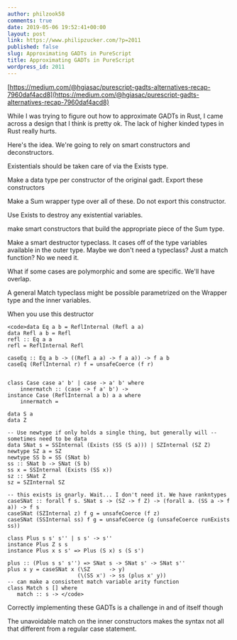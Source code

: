 ```yaml
---
author: philzook58
comments: true
date: 2019-05-06 19:52:41+00:00
layout: post
link: https://www.philipzucker.com/?p=2011
published: false
slug: Approximating GADTs in PureScript
title: Approximating GADTs in PureScript
wordpress_id: 2011
---
```





[https://medium.com/@hgiasac/purescript-gadts-alternatives-recap-7960daf4acd8](https://medium.com/@hgiasac/purescript-gadts-alternatives-recap-7960daf4acd8)







While I was trying to figure out how to approximate GADTs in Rust, I came across a design that I think is pretty ok. The lack of higher kinded types in Rust really hurts.







Here's the idea. We're going to rely on smart constructors and deconstructors.







Existentials should be taken care of via the Exists type.







Make a data type per constructor of the original gadt. Export these constructors







Make a Sum wrapper type over all of these. Do not export this constructor.







Use Exists to destroy any existential variables.







make smart constructors that build the appropriate piece of the Sum type.







Make a smart destructor typeclass. It cases off of the type variables available in the outer type. Maybe we don't need a typeclass? Just a match function? No we need it.







What if some cases are polymorphic and some are specific. We'll have overlap.







A general Match typeclass might be possible parametrized on the Wrapper type and the inner variables. 







When you use this destructor 






    
    <code>data Eq a b = ReflInternal (Refl a a)
    data Refl a b = Refl
    refl :: Eq a a
    refl = ReflInternal Refl
    
    caseEq :: Eq a b -> ((Refl a a) -> f a a)) -> f a b
    caseEq (ReflInternal r) f = unsafeCoerce (f r)
    
    
    class Case case a' b' | case -> a' b' where
        innermatch :: (case -> f a' b') ->
    instance Case (ReflInternal a b) a a where
        innermatch = 
    
    data S a
    data Z
    
    -- Use newtype if only holds a single thing, but generally will -- sometimes need to be data
    data SNat s = SSInternal (Exists (SS (S a))) | SZInternal (SZ Z)
    newtype SZ a = SZ
    newtype SS b = SS (SNat b) 
    ss :: SNat b -> SNat (S b)
    ss x = SSInternal (Exists (SS x)) 
    sz :: SNat Z
    sz = SZInternal SZ
    
    -- this exists is gnarly. Wait... I don't need it. We have rankntypes
    caseSNat :: forall f s. SNat s -> (SZ -> f Z) -> (forall a. (SS a -> f a)) -> f s
    caseSNat (SZInternal z) f g = unsafeCoerce (f z)
    caseSNat (SSInternal ss) f g = unsafeCoerce (g (unsafeCoerce runExists ss))
    
    class Plus s s' s'' | s s' -> s''
    instance Plus Z s s
    instance Plus x s s' => Plus (S x) s (S s')
    
    plus :: (Plus s s' s'') => SNat s -> SNat s' -> SNat s''
    plus x y = caseSNat x (\SZ      -> y)
                          (\(SS x') -> ss (plus x' y))
    -- can make a consistent match variable arity function
    class Match s [] where
       match :: s -> </code>







Correctly implementing these GADTs is a challenge in and of itself though







The unavoidable match on the inner constructors makes the syntax not all that different from a regular case statement.



